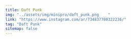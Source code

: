 ```yaml
---
title: Daft Punk
img: "../assets/img/minipro/daft_punk.png    "
link: "https://www.instagram.com/ar/734837780322236/"
tag: "Daft Punk"
sitemap: false
---
```

